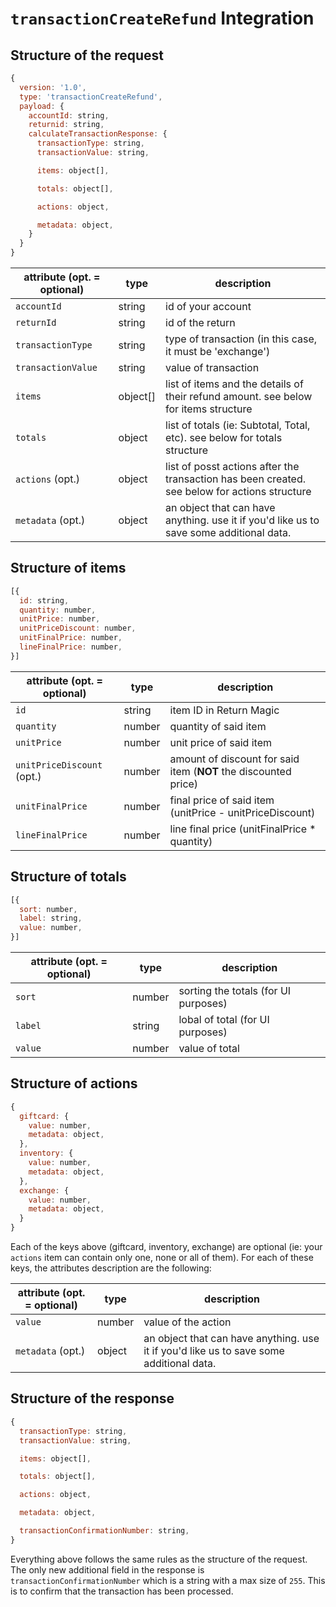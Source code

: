 # `transactionCreateRefund` Integration

## Structure of the request
```js
{
  version: '1.0',
  type: 'transactionCreateRefund',
  payload: {
    accountId: string,
    returnid: string,
    calculateTransactionResponse: {
      transactionType: string,
      transactionValue: string,

      items: object[],

      totals: object[],

      actions: object,

      metadata: object,
    }
  }
}
```

| attribute (opt. = optional)  | type  | description  |
|---|---|---|
| `accountId`  | string  | id of your account  |
| `returnId`  | string  | id of the return  |
| `transactionType`  | string  | type of transaction (in this case, it must be 'exchange')  |
| `transactionValue`  | string  | value of transaction  |
| `items`  | object[]  | list of items and the details of their refund amount. see below for items structure  |
| `totals`  | object  | list of totals (ie: Subtotal, Total, etc). see below for totals structure  |
| `actions` (opt.)  | object  | list of posst actions after the transaction has been created. see below for actions structure  |
| `metadata` (opt.)  | object  | an object that can have anything. use it if you'd like us to save some additional data.  |

## Structure of items
```js
[{
  id: string,
  quantity: number,
  unitPrice: number,
  unitPriceDiscount: number,
  unitFinalPrice: number,
  lineFinalPrice: number,
}]
```

| attribute (opt. = optional)  | type  | description  |
|---|---|---|
| `id`  | string  | item ID in Return Magic  |
| `quantity`  | number  | quantity of said item  |
| `unitPrice`  | number  | unit price of said item  |
| `unitPriceDiscount` (opt.)  | number  | amount of discount for said item (**NOT** the discounted price) |
| `unitFinalPrice`  | number  | final price of said item (unitPrice - unitPriceDiscount)  |
| `lineFinalPrice`  | number  | line final price (unitFinalPrice * quantity)  |

## Structure of totals
```js
[{
  sort: number,
  label: string,
  value: number,
}]
```

| attribute (opt. = optional)  | type  | description  |
|---|---|---|
| `sort`  | number  | sorting the totals (for UI purposes)  |
| `label`  | string  | lobal of total (for UI purposes)  |
| `value`  | number  | value of total  |

## Structure of actions
```js
{
  giftcard: {
    value: number,
    metadata: object,
  },
  inventory: {
    value: number,
    metadata: object,
  },
  exchange: {
    value: number,
    metadata: object,
  }
}
```

Each of the keys above (giftcard, inventory, exchange) are optional (ie: your `actions` item can contain only one, none or all of them). For each of these keys, the attributes description are the following:

| attribute (opt. = optional)  | type  | description  |
|---|---|---|
| `value`  | number  | value of the action |
| `metadata` (opt.)  | object  | an object that can have anything. use it if you'd like us to save some additional data. |

## Structure of the response
```js
{
  transactionType: string,
  transactionValue: string,

  items: object[],

  totals: object[],

  actions: object,

  metadata: object,

  transactionConfirmationNumber: string,
}
```

Everything above follows the same rules as the structure of the request. The only new additional field in the response is `transactionConfirmationNumber` which is a string with a max size of `255`. This is to confirm that the transaction has been processed.